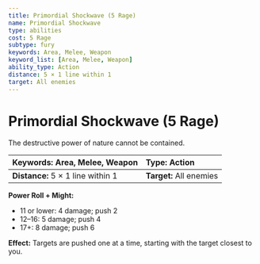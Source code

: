 ```yaml
---
title: Primordial Shockwave (5 Rage)
name: Primordial Shockwave
type: abilities
cost: 5 Rage
subtype: fury
keywords: Area, Melee, Weapon
keyword_list: [Area, Melee, Weapon]
ability_type: Action
distance: 5 × 1 line within 1
target: All enemies
---
```


# Primordial Shockwave (5 Rage)

The destructive power of nature cannot be contained.

| **Keywords:** Area, Melee, Weapon | **Type:** Action        |
| :-------------------------------- | :---------------------- |
| **Distance:** 5 × 1 line within 1 | **Target:** All enemies |

**Power Roll + Might:**

- 11 or lower: 4 damage; push 2
- 12–16: 5 damage; push 4
- 17+: 8 damage; push 6

**Effect:** Targets are pushed one at a time, starting with the target closest to you.
